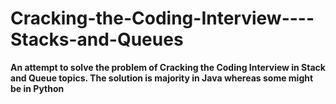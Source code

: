# Cracking-the-Coding-Interview----Stacks-and-Queues
**An attempt to solve the problem of Cracking the Coding Interview in Stack and Queue topics. The solution is majority in Java whereas some might be in Python**
